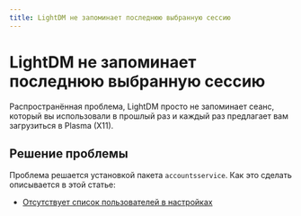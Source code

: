 ```yaml
---
title: LightDM не запоминает последнюю выбранную сессию
---
```


# LightDM не запоминает последнюю выбранную сессию

Распространённая проблема, LightDM просто не запоминает сеанс, который вы использовали в прошлый раз и каждый раз предлагает вам загрузиться в Plasma (X11).

## Решение проблемы

Проблема решается установкой пакета `accountsservice`. Как это сделать описывается в этой статье:

- [Отсутствует список пользователей в настройках](/workarrounds/settings-user-no-list/)
